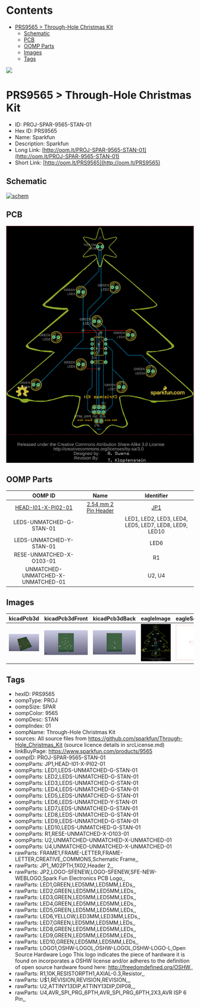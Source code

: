 



Contents
========

* [PRS9565 > Through-Hole Christmas Kit](#prs9565--through-hole-christmas-kit)
	* [Schematic](#schematic)
	* [PCB](#pcb)
	* [OOMP Parts](#oomp-parts)
	* [Images](#images)
	* [Tags](#tags)
  
![][im]
# PRS9565 > Through-Hole Christmas Kit

- ID: PROJ-SPAR-9565-STAN-01
- Hex ID: PRS9565
- Name: Sparkfun
- Description: Sparkfun
- Long Link: [http://oom.lt/PROJ-SPAR-9565-STAN-01](http://oom.lt/PROJ-SPAR-9565-STAN-01)
- Short Link: [http://oom.lt/PRS9565](http://oom.lt/PRS9565)

## Schematic
  
[![schem](eagleSchemImage.png)](eagleSchemImage.png)
## PCB
  
[![pcb](eagleImage.png)](eagleImage.png)
## OOMP Parts
  

|OOMP ID|Name|Identifier|
| :---: | :---: | :---: |
|[HEAD-I01-X-PI02-01](https://github.com/oomlout/oomlout_OOMP_parts/tree/main/HEAD-I01-X-PI02-01/)|[2.54 mm 2 Pin Header](https://github.com/oomlout/oomlout_OOMP_parts/tree/main/HEAD-I01-X-PI02-01/)|[JP1](https://github.com/oomlout/oomlout_OOMP_parts/tree/main/HEAD-I01-X-PI02-01/)|
|LEDS-UNMATCHED-G-STAN-01||LED1, LED2, LED3, LED4, LED5, LED7, LED8, LED9, LED10|
|LEDS-UNMATCHED-Y-STAN-01||LED6|
|RESE-UNMATCHED-X-O103-01||R1|
|UNMATCHED-UNMATCHED-X-UNMATCHED-01||U2, U4|

## Images
  
  

|kicadPcb3d|kicadPcb3dFront|kicadPcb3dBack|eagleImage|eagleSchemImage|
| :---: | :---: | :---: | :---: | :---: |
|[![kicadPcb3d](kicadPcb3d_140.png)](kicadPcb3d.png)|[![kicadPcb3dFront](kicadPcb3dFront_140.png)](kicadPcb3dFront.png)|[![kicadPcb3dBack](kicadPcb3dBack_140.png)](kicadPcb3dBack.png)|[![eagleImage](eagleImage_140.png)](eagleImage.png)|[![eagleSchemImage](eagleSchemImage_140.png)](eagleSchemImage.png)|

## Tags

- hexID: PRS9565
- oompType: PROJ
- oompSize: SPAR
- oompColor: 9565
- oompDesc: STAN
- oompIndex: 01
- oompName: Through-Hole Christmas Kit
- sources: All source files from https://github.com/sparkfun/Through-Hole_Christmas_Kit (source licence details in srcLicense.md)
- linkBuyPage: https://www.sparkfun.com/products/9565
- oompID: PROJ-SPAR-9565-STAN-01
- oompParts: JP1,HEAD-I01-X-PI02-01
- oompParts: LED1,LEDS-UNMATCHED-G-STAN-01
- oompParts: LED2,LEDS-UNMATCHED-G-STAN-01
- oompParts: LED3,LEDS-UNMATCHED-G-STAN-01
- oompParts: LED4,LEDS-UNMATCHED-G-STAN-01
- oompParts: LED5,LEDS-UNMATCHED-G-STAN-01
- oompParts: LED6,LEDS-UNMATCHED-Y-STAN-01
- oompParts: LED7,LEDS-UNMATCHED-G-STAN-01
- oompParts: LED8,LEDS-UNMATCHED-G-STAN-01
- oompParts: LED9,LEDS-UNMATCHED-G-STAN-01
- oompParts: LED10,LEDS-UNMATCHED-G-STAN-01
- oompParts: R1,RESE-UNMATCHED-X-O103-01
- oompParts: U2,UNMATCHED-UNMATCHED-X-UNMATCHED-01
- oompParts: U4,UNMATCHED-UNMATCHED-X-UNMATCHED-01
- rawParts: FRAME1,FRAME-LETTER,FRAME-LETTER,CREATIVE_COMMONS,Schematic Frame,,
- rawParts: JP1,,M02PTH,1X02,Header 2,,
- rawParts: JP2,LOGO-SFENEW,LOGO-SFENEW,SFE-NEW-WEBLOGO,Spark Fun Electronics PCB Logo,,
- rawParts: LED1,GREEN,LED5MM,LED5MM,LEDs,,
- rawParts: LED2,GREEN,LED5MM,LED5MM,LEDs,,
- rawParts: LED3,GREEN,LED5MM,LED5MM,LEDs,,
- rawParts: LED4,GREEN,LED5MM,LED5MM,LEDs,,
- rawParts: LED5,GREEN,LED5MM,LED5MM,LEDs,,
- rawParts: LED6,YELLOW,LED3MM,LED3MM,LEDs,,
- rawParts: LED7,GREEN,LED5MM,LED5MM,LEDs,,
- rawParts: LED8,GREEN,LED5MM,LED5MM,LEDs,,
- rawParts: LED9,GREEN,LED5MM,LED5MM,LEDs,,
- rawParts: LED10,GREEN,LED5MM,LED5MM,LEDs,,
- rawParts: LOGO1,OSHW-LOGOL,OSHW-LOGOL,OSHW-LOGO-L,Open Source Hardware Logo This logo indicates the piece of hardware it is found on incorporates a OSHW license and/or adheres to the definition of open source hardware found here: http://freedomdefined.org/OSHW,,
- rawParts: R1,10K,RESISTORPTH1,AXIAL-0.3,Resistor,,
- rawParts: U$1,REVISION,REVISION,REVISION,,,
- rawParts: U2,ATTINY13DIP,ATTINY13DIP,DIP08,,,
- rawParts: U4,AVR_SPI_PRG_6PTH,AVR_SPI_PRG_6PTH,2X3,AVR ISP 6 Pin,,



[im]: kicadPcb3d_450.png
